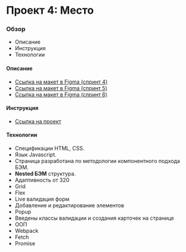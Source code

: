 # Проект 4: Место

### Обзор
* Описание
* Инструкция
* Технологии

#### Описание
* [Ссылка на макет в Figma (спринт 4)](https://www.figma.com/file/StZjf8HnoeLdiXS7dYrLAh/JavaScript.-Sprint-4)
* [Ссылка на макет в Figma (спринт 5)](https://www.figma.com/file/nlYpT4VhFiwimn2YlncrcF/JavaScript.-Sprint-5?node-id=90%3A249)
* [Ссылка на макет в Figma (спринт 6)](https://www.figma.com/file/XNaGNEZD5NEjeyJzAT4gMb/JavaScript.-Sprint-6?node-id=1124%3A73)

#### Инструкция
* [Ссылка на проект](https://alexandrprokhorov1988.github.io/mesto/)


#### Технологии
* Спецификации HTML, CSS.
* Язык Javascript.
* Страница разработана по методологии компонентного подхода БЭМ. 
* **Nested БЭМ** структура.  
* Адаптивность от 320
* Grid
* Flex 
* Live валидация форм
* Добавление и редактирование элементов
* Popup
* Введены классы валидации и создания карточек на странице
* ООП
* Webpack
* Fetch
* Promise